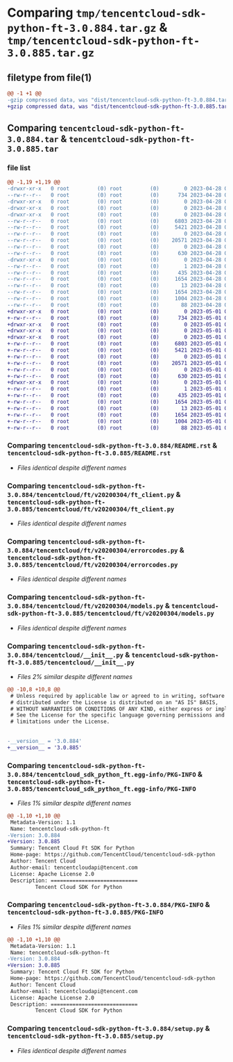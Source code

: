 # Comparing `tmp/tencentcloud-sdk-python-ft-3.0.884.tar.gz` & `tmp/tencentcloud-sdk-python-ft-3.0.885.tar.gz`

## filetype from file(1)

```diff
@@ -1 +1 @@
-gzip compressed data, was "dist/tencentcloud-sdk-python-ft-3.0.884.tar", last modified: Fri Apr 28 02:20:04 2023, max compression
+gzip compressed data, was "dist/tencentcloud-sdk-python-ft-3.0.885.tar", last modified: Mon May  1 00:40:31 2023, max compression
```

## Comparing `tencentcloud-sdk-python-ft-3.0.884.tar` & `tencentcloud-sdk-python-ft-3.0.885.tar`

### file list

```diff
@@ -1,19 +1,19 @@
-drwxr-xr-x   0 root         (0) root         (0)        0 2023-04-28 02:20:04.000000 tencentcloud-sdk-python-ft-3.0.884/
--rw-r--r--   0 root         (0) root         (0)      734 2023-04-28 02:20:04.000000 tencentcloud-sdk-python-ft-3.0.884/README.rst
-drwxr-xr-x   0 root         (0) root         (0)        0 2023-04-28 02:20:04.000000 tencentcloud-sdk-python-ft-3.0.884/tencentcloud/
-drwxr-xr-x   0 root         (0) root         (0)        0 2023-04-28 02:20:04.000000 tencentcloud-sdk-python-ft-3.0.884/tencentcloud/ft/
-drwxr-xr-x   0 root         (0) root         (0)        0 2023-04-28 02:20:04.000000 tencentcloud-sdk-python-ft-3.0.884/tencentcloud/ft/v20200304/
--rw-r--r--   0 root         (0) root         (0)     6803 2023-04-28 02:20:04.000000 tencentcloud-sdk-python-ft-3.0.884/tencentcloud/ft/v20200304/ft_client.py
--rw-r--r--   0 root         (0) root         (0)     5421 2023-04-28 02:20:04.000000 tencentcloud-sdk-python-ft-3.0.884/tencentcloud/ft/v20200304/errorcodes.py
--rw-r--r--   0 root         (0) root         (0)        0 2023-04-28 02:20:04.000000 tencentcloud-sdk-python-ft-3.0.884/tencentcloud/ft/v20200304/__init__.py
--rw-r--r--   0 root         (0) root         (0)    20571 2023-04-28 02:20:04.000000 tencentcloud-sdk-python-ft-3.0.884/tencentcloud/ft/v20200304/models.py
--rw-r--r--   0 root         (0) root         (0)        0 2023-04-28 02:20:04.000000 tencentcloud-sdk-python-ft-3.0.884/tencentcloud/ft/__init__.py
--rw-r--r--   0 root         (0) root         (0)      630 2023-04-28 02:20:04.000000 tencentcloud-sdk-python-ft-3.0.884/tencentcloud/__init__.py
-drwxr-xr-x   0 root         (0) root         (0)        0 2023-04-28 02:20:04.000000 tencentcloud-sdk-python-ft-3.0.884/tencentcloud_sdk_python_ft.egg-info/
--rw-r--r--   0 root         (0) root         (0)        1 2023-04-28 02:20:04.000000 tencentcloud-sdk-python-ft-3.0.884/tencentcloud_sdk_python_ft.egg-info/dependency_links.txt
--rw-r--r--   0 root         (0) root         (0)      435 2023-04-28 02:20:04.000000 tencentcloud-sdk-python-ft-3.0.884/tencentcloud_sdk_python_ft.egg-info/SOURCES.txt
--rw-r--r--   0 root         (0) root         (0)     1654 2023-04-28 02:20:04.000000 tencentcloud-sdk-python-ft-3.0.884/tencentcloud_sdk_python_ft.egg-info/PKG-INFO
--rw-r--r--   0 root         (0) root         (0)       13 2023-04-28 02:20:04.000000 tencentcloud-sdk-python-ft-3.0.884/tencentcloud_sdk_python_ft.egg-info/top_level.txt
--rw-r--r--   0 root         (0) root         (0)     1654 2023-04-28 02:20:04.000000 tencentcloud-sdk-python-ft-3.0.884/PKG-INFO
--rw-r--r--   0 root         (0) root         (0)     1004 2023-04-28 02:20:04.000000 tencentcloud-sdk-python-ft-3.0.884/setup.py
--rw-r--r--   0 root         (0) root         (0)       88 2023-04-28 02:20:04.000000 tencentcloud-sdk-python-ft-3.0.884/setup.cfg
+drwxr-xr-x   0 root         (0) root         (0)        0 2023-05-01 00:40:31.000000 tencentcloud-sdk-python-ft-3.0.885/
+-rw-r--r--   0 root         (0) root         (0)      734 2023-05-01 00:40:31.000000 tencentcloud-sdk-python-ft-3.0.885/README.rst
+drwxr-xr-x   0 root         (0) root         (0)        0 2023-05-01 00:40:31.000000 tencentcloud-sdk-python-ft-3.0.885/tencentcloud/
+drwxr-xr-x   0 root         (0) root         (0)        0 2023-05-01 00:40:31.000000 tencentcloud-sdk-python-ft-3.0.885/tencentcloud/ft/
+drwxr-xr-x   0 root         (0) root         (0)        0 2023-05-01 00:40:31.000000 tencentcloud-sdk-python-ft-3.0.885/tencentcloud/ft/v20200304/
+-rw-r--r--   0 root         (0) root         (0)     6803 2023-05-01 00:40:31.000000 tencentcloud-sdk-python-ft-3.0.885/tencentcloud/ft/v20200304/ft_client.py
+-rw-r--r--   0 root         (0) root         (0)     5421 2023-05-01 00:40:31.000000 tencentcloud-sdk-python-ft-3.0.885/tencentcloud/ft/v20200304/errorcodes.py
+-rw-r--r--   0 root         (0) root         (0)        0 2023-05-01 00:40:31.000000 tencentcloud-sdk-python-ft-3.0.885/tencentcloud/ft/v20200304/__init__.py
+-rw-r--r--   0 root         (0) root         (0)    20571 2023-05-01 00:40:31.000000 tencentcloud-sdk-python-ft-3.0.885/tencentcloud/ft/v20200304/models.py
+-rw-r--r--   0 root         (0) root         (0)        0 2023-05-01 00:40:31.000000 tencentcloud-sdk-python-ft-3.0.885/tencentcloud/ft/__init__.py
+-rw-r--r--   0 root         (0) root         (0)      630 2023-05-01 00:40:31.000000 tencentcloud-sdk-python-ft-3.0.885/tencentcloud/__init__.py
+drwxr-xr-x   0 root         (0) root         (0)        0 2023-05-01 00:40:31.000000 tencentcloud-sdk-python-ft-3.0.885/tencentcloud_sdk_python_ft.egg-info/
+-rw-r--r--   0 root         (0) root         (0)        1 2023-05-01 00:40:31.000000 tencentcloud-sdk-python-ft-3.0.885/tencentcloud_sdk_python_ft.egg-info/dependency_links.txt
+-rw-r--r--   0 root         (0) root         (0)      435 2023-05-01 00:40:31.000000 tencentcloud-sdk-python-ft-3.0.885/tencentcloud_sdk_python_ft.egg-info/SOURCES.txt
+-rw-r--r--   0 root         (0) root         (0)     1654 2023-05-01 00:40:31.000000 tencentcloud-sdk-python-ft-3.0.885/tencentcloud_sdk_python_ft.egg-info/PKG-INFO
+-rw-r--r--   0 root         (0) root         (0)       13 2023-05-01 00:40:31.000000 tencentcloud-sdk-python-ft-3.0.885/tencentcloud_sdk_python_ft.egg-info/top_level.txt
+-rw-r--r--   0 root         (0) root         (0)     1654 2023-05-01 00:40:31.000000 tencentcloud-sdk-python-ft-3.0.885/PKG-INFO
+-rw-r--r--   0 root         (0) root         (0)     1004 2023-05-01 00:40:31.000000 tencentcloud-sdk-python-ft-3.0.885/setup.py
+-rw-r--r--   0 root         (0) root         (0)       88 2023-05-01 00:40:31.000000 tencentcloud-sdk-python-ft-3.0.885/setup.cfg
```

### Comparing `tencentcloud-sdk-python-ft-3.0.884/README.rst` & `tencentcloud-sdk-python-ft-3.0.885/README.rst`

 * *Files identical despite different names*

### Comparing `tencentcloud-sdk-python-ft-3.0.884/tencentcloud/ft/v20200304/ft_client.py` & `tencentcloud-sdk-python-ft-3.0.885/tencentcloud/ft/v20200304/ft_client.py`

 * *Files identical despite different names*

### Comparing `tencentcloud-sdk-python-ft-3.0.884/tencentcloud/ft/v20200304/errorcodes.py` & `tencentcloud-sdk-python-ft-3.0.885/tencentcloud/ft/v20200304/errorcodes.py`

 * *Files identical despite different names*

### Comparing `tencentcloud-sdk-python-ft-3.0.884/tencentcloud/ft/v20200304/models.py` & `tencentcloud-sdk-python-ft-3.0.885/tencentcloud/ft/v20200304/models.py`

 * *Files identical despite different names*

### Comparing `tencentcloud-sdk-python-ft-3.0.884/tencentcloud/__init__.py` & `tencentcloud-sdk-python-ft-3.0.885/tencentcloud/__init__.py`

 * *Files 2% similar despite different names*

```diff
@@ -10,8 +10,8 @@
 # Unless required by applicable law or agreed to in writing, software
 # distributed under the License is distributed on an "AS IS" BASIS,
 # WITHOUT WARRANTIES OR CONDITIONS OF ANY KIND, either express or implied.
 # See the License for the specific language governing permissions and
 # limitations under the License.
 
 
-__version__ = '3.0.884'
+__version__ = '3.0.885'
```

### Comparing `tencentcloud-sdk-python-ft-3.0.884/tencentcloud_sdk_python_ft.egg-info/PKG-INFO` & `tencentcloud-sdk-python-ft-3.0.885/tencentcloud_sdk_python_ft.egg-info/PKG-INFO`

 * *Files 1% similar despite different names*

```diff
@@ -1,10 +1,10 @@
 Metadata-Version: 1.1
 Name: tencentcloud-sdk-python-ft
-Version: 3.0.884
+Version: 3.0.885
 Summary: Tencent Cloud Ft SDK for Python
 Home-page: https://github.com/TencentCloud/tencentcloud-sdk-python
 Author: Tencent Cloud
 Author-email: tencentcloudapi@tencent.com
 License: Apache License 2.0
 Description: ============================
         Tencent Cloud SDK for Python
```

### Comparing `tencentcloud-sdk-python-ft-3.0.884/PKG-INFO` & `tencentcloud-sdk-python-ft-3.0.885/PKG-INFO`

 * *Files 1% similar despite different names*

```diff
@@ -1,10 +1,10 @@
 Metadata-Version: 1.1
 Name: tencentcloud-sdk-python-ft
-Version: 3.0.884
+Version: 3.0.885
 Summary: Tencent Cloud Ft SDK for Python
 Home-page: https://github.com/TencentCloud/tencentcloud-sdk-python
 Author: Tencent Cloud
 Author-email: tencentcloudapi@tencent.com
 License: Apache License 2.0
 Description: ============================
         Tencent Cloud SDK for Python
```

### Comparing `tencentcloud-sdk-python-ft-3.0.884/setup.py` & `tencentcloud-sdk-python-ft-3.0.885/setup.py`

 * *Files identical despite different names*

